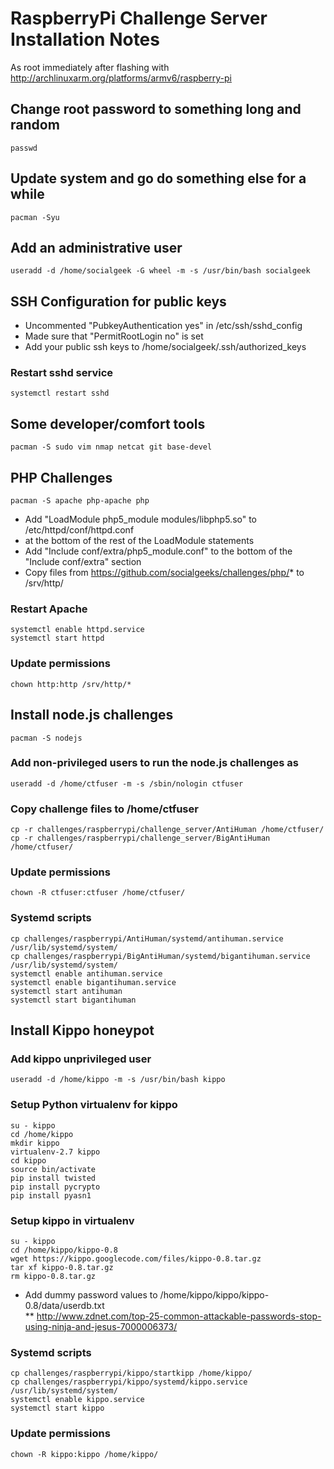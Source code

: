 # RaspberryPi Challenge Server Installation Notes  

As root immediately after flashing with http://archlinuxarm.org/platforms/armv6/raspberry-pi  

## Change root password to something long and random  

	passwd  

## Update system and go do something else for a while  

	pacman -Syu  

## Add an administrative user  

	useradd -d /home/socialgeek -G wheel -m -s /usr/bin/bash socialgeek 

## SSH Configuration for public keys
* Uncommented "PubkeyAuthentication yes" in /etc/ssh/sshd_config  
* Made sure that "PermitRootLogin no" is set  
* Add your public ssh keys to /home/socialgeek/.ssh/authorized_keys  

### Restart sshd service  
  
	systemctl restart sshd  

## Some developer/comfort tools  

	pacman -S sudo vim nmap netcat git base-devel  

## PHP Challenges  

	pacman -S apache php-apache php  

* Add "LoadModule php5_module modules/libphp5.so" to /etc/httpd/conf/httpd.conf   
* at the bottom of the rest of the LoadModule statements  
* Add "Include conf/extra/php5_module.conf" to the bottom of the "Include conf/extra" section  
* Copy files from https://github.com/socialgeeks/challenges/php/* to /srv/http/  

### Restart Apache  

	systemctl enable httpd.service  
	systemctl start httpd  

### Update permissions

	chown http:http /srv/http/*  

## Install node.js challenges  

	pacman -S nodejs  

### Add non-privileged users to run the node.js challenges as  

	useradd -d /home/ctfuser -m -s /sbin/nologin ctfuser 

### Copy challenge files to /home/ctfuser

	cp -r challenges/raspberrypi/challenge_server/AntiHuman /home/ctfuser/  
	cp -r challenges/raspberrypi/challenge_server/BigAntiHuman /home/ctfuser/  

### Update permissions  

	chown -R ctfuser:ctfuser /home/ctfuser/  

### Systemd scripts  
 
	cp challenges/raspberrypi/AntiHuman/systemd/antihuman.service /usr/lib/systemd/system/  
	cp challenges/raspberrypi/BigAntiHuman/systemd/bigantihuman.service /usr/lib/systemd/system/
	systemctl enable antihuman.service  
	systemctl enable bigantihuman.service  
	systemctl start antihuman 
	systemctl start bigantihuman  


## Install Kippo honeypot  
### Add kippo unprivileged user  

	useradd -d /home/kippo -m -s /usr/bin/bash kippo

### Setup Python virtualenv for kippo  

	su - kippo  
	cd /home/kippo  
	mkdir kippo  
	virtualenv-2.7 kippo  
	cd kippo  
	source bin/activate  
	pip install twisted  
	pip install pycrypto  
	pip install pyasn1  

### Setup kippo in virtualenv  

	su - kippo  
	cd /home/kippo/kippo-0.8
	wget https://kippo.googlecode.com/files/kippo-0.8.tar.gz  
	tar xf kippo-0.8.tar.gz  
	rm kippo-0.8.tar.gz  


* Add dummy password values to /home/kippo/kippo/kippo-0.8/data/userdb.txt  
** http://www.zdnet.com/top-25-common-attackable-passwords-stop-using-ninja-and-jesus-7000006373/  

### Systemd scripts  

	cp challenges/raspberrypi/kippo/startkipp /home/kippo/  
	cp challenges/raspberrypi/kippo/systemd/kippo.service /usr/lib/systemd/system/ 
	systemctl enable kippo.service  
	systemctl start kippo  

### Update permissions  
	
	chown -R kippo:kippo /home/kippo/  	

